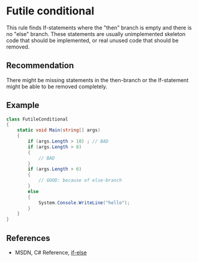 # Futile conditional
This rule finds If-statements where the "then" branch is empty and there is no "else" branch. These statements are usually unimplemented skeleton code that should be implemented, or real unused code that should be removed.


## Recommendation
There might be missing statements in the then-branch or the If-statement might be able to be removed completely.


## Example

```csharp
class FutileConditional
{
    static void Main(string[] args)
    {
        if (args.Length > 10) ; // BAD
        if (args.Length > 8)
        {
            // BAD
        }
        if (args.Length > 6)
        {
            // GOOD: because of else-branch
        }
        else
        {
            System.Console.WriteLine("hello");
        }
    }
}

```

## References
* MSDN, C\# Reference, [if-else](http://msdn.microsoft.com/en-us/library/5011f09h(v=vs.110).aspx)
